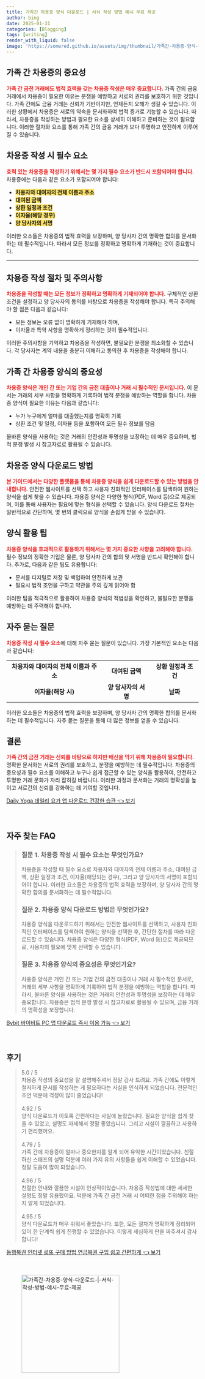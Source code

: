 ```yaml
---
title: 가족간 차용증 양식 다운로드 | 서식 작성 방법 예시 무료 제공
author: bing
date: 2025-01-31
categories: [Blogging]
tags: [writing]
render_with_liquid: false
image: 'https://somered.github.io/assets/img/thumbnail/가족간-차용증-양식-다운로드-|-서식-작성-방법-예시-무료-제공.webp'
---
```



<h2 id='가족 간 차용증의 중요성'>가족 간 차용증의 중요성</h2>

<p><b><span style="color: #ee2323;">가족 간 금전 거래에도 법적 효력을 갖는 차용증 작성은 매우 중요합니다.</span></b> 가족 간의 금융 거래에서 차용증이 필요한 이유는 분쟁을 예방하고 서로의 권리를 보호하기 위한 것입니다. 가족 간에도 금융 거래는 신뢰가 기반이지만, 언제든지 오해가 생길 수 있습니다. 이러한 상황에서 차용증은 서로의 약속을 문서화하여 법적 증거로 기능할 수 있습니다. 따라서, 차용증을 작성하는 방법과 필요한 요소를 상세히 이해하고 준비하는 것이 필요합니다. 이러한 절차와 요소를 통해 가족 간의 금융 거래가 보다 투명하고 안전하게 이루어질 수 있습니다.</p>

<h2 id='차용증 작성 시 필수 요소'>차용증 작성 시 필수 요소</h2>

<p><b><span style="color: #ee2323;">효력 있는 차용증을 작성하기 위해서는 몇 가지 필수 요소가 반드시 포함되어야 합니다.</span></b> 차용증에는 다음과 같은 요소가 포함되어야 합니다:</p>

<ul>
    <li><b><span style="background-color: #ffe066;">차용자와 대여자의 전체 이름과 주소</span></b></li>
    <li><b><span style="background-color: #ffe066;">대여된 금액</span></b></li>
    <li><b><span style="background-color: #ffe066;">상환 일정과 조건</span></b></li>
    <li><b><span style="background-color: #ffe066;">이자율(해당 경우)</span></b></li>
    <li><b><span style="background-color: #ffe066;">양 당사자의 서명</span></b></li>
</ul>

<p>이러한 요소들은 차용증의 법적 효력을 보장하며, 양 당사자 간의 명확한 합의를 문서화하는 데 필수적입니다. 따라서 모든 정보를 정확하고 명확하게 기재하는 것이 중요합니다.</p>

<hr />

<h2 id='차용증 작성 절차 및 주의사항'>차용증 작성 절차 및 주의사항</h2>

<p><b><span style="color: #ee2323;">차용증을 작성할 때는 모든 정보가 정확하고 명확하게 기재되어야 합니다.</span></b> 구체적인 상환 조건을 설정하고 양 당사자의 동의를 바탕으로 차용증을 작성해야 합니다. 특히 주의해야 할 점은 다음과 같습니다:</p>

<ul>
    <li>모든 정보는 오류 없이 명확하게 기재해야 하며,</li>
    <li>이자율과 특약 사항을 명확하게 정리하는 것이 필수적입니다.</li>
</ul>

<p>이러한 주의사항을 기억하고 차용증을 작성하면, 불필요한 분쟁을 최소화할 수 있습니다. 각 당사자는 계약 내용을 충분히 이해하고 동의한 후 차용증을 작성해야 합니다.</p>

<h2 id='가족 간 차용증 양식의 중요성'>가족 간 차용증 양식의 중요성</h2>

<p><b><span style="color: #ee2323;">차용증 양식은 개인 간 또는 기업 간의 금전 대출이나 거래 시 필수적인 문서입니다.</span></b> 이 문서는 거래의 세부 사항을 명확하게 기록하여 법적 분쟁을 예방하는 역할을 합니다. 차용증 양식이 필요한 이유는 다음과 같습니다:</p>

<ul>
    <li>누가 누구에게 얼마를 대출했는지를 명확히 기록</li>
    <li>상환 조건 및 일정, 이자율 등을 포함하여 모든 필수 정보를 담음</li>
</ul>

<p>올바른 양식을 사용하는 것은 거래의 안전성과 투명성을 보장하는 데 매우 중요하며, 법적 분쟁 발생 시 참고자료로 활용될 수 있습니다.</p>

<h2 id='차용증 양식 다운로드 방법'>차용증 양식 다운로드 방법</h2>

<p><b><span style="color: #ee2323;">본 가이드에서는 다양한 플랫폼을 통해 차용증 양식을 쉽게 다운로드할 수 있는 방법을 안내합니다.</span></b> 안전한 웹사이트를 선택 하고 사용자 친화적인 인터페이스를 탐색하여 원하는 양식을 쉽게 찾을 수 있습니다. 차용증 양식은 다양한 형식(PDF, Word 등)으로 제공되며, 이를 통해 사용자는 필요에 맞는 형식을 선택할 수 있습니다. 양식 다운로드 절차는 일반적으로 간단하며, 몇 번의 클릭으로 양식을 손쉽게 받을 수 있습니다.</p>

<h2 id='양식 활용 팁'>양식 활용 팁</h2>

<p><b><span style="color: #ee2323;">차용증 양식을 효과적으로 활용하기 위해서는 몇 가지 중요한 사항을 고려해야 합니다.</span></b> 필수 정보의 정확한 기입은 물론, 양 당사자 간의 합의 및 서명을 반드시 확인해야 합니다. 추가로, 다음과 같은 팁도 유용합니다:</p>

<ul>
    <li>문서를 디지털로 저장 및 백업하여 안전하게 보관</li>
    <li>필요시 법적 조언을 구하고 약관을 주의 깊게 읽어야 함</li>
</ul>

<p>이러한 팁을 적극적으로 활용하여 차용증 양식의 적법성을 확인하고, 불필요한 분쟁을 예방하는 데 주력해야 합니다.</p>

<h2 id='자주 묻는 질문'>자주 묻는 질문</h2>

<p><b><span style="color: #ee2323;">차용증 작성 시 필수 요소</span></b>에 대해 자주 묻는 질문이 있습니다. 가장 기본적인 요소는 다음과 같습니다:</p>

<table>
    <tr>
        <td style="text-align: center; height: 17px;"><b>차용자와 대여자의 전체 이름과 주소</b></td>
        <td style="text-align: center; height: 17px;"><b>대여된 금액</b></td>
        <td style="text-align: center; height: 17px;"><b>상환 일정과 조건</b></td>
    </tr>
    <tr>
        <td style="text-align: center; height: 17px;"><b>이자율(해당 시)</b></td>
        <td style="text-align: center; height: 17px;"><b>양 당사자의 서명</b></td>
        <td style="text-align: center; height: 17px;"><b>날짜</b></td>
    </tr>
</table>

<p>이러한 요소들은 차용증의 법적 효력을 보장하며, 양 당사자 간의 명확한 합의를 문서화하는 데 필수적입니다. 자주 묻는 질문을 통해 더 많은 정보를 얻을 수 있습니다.</p>

<h2 id='결론'>결론</h2>

<p><b><span style="color: #ee2323;">가족 간의 금전 거래는 신뢰를 바탕으로 하지만 배신을 막기 위해 차용증이 필요합니다.</span></b> 명확한 문서화는 서로의 권리를 보호하고, 분쟁을 예방하는 데 필수적입니다. 차용증의 중요성과 필수 요소를 이해하고 누구나 쉽게 접근할 수 있는 양식을 활용하여, 안전하고 투명한 거래 문화가 자리 잡히길 바랍니다. 이러한 과정과 문서화는 거래의 명확성을 높이고 서로간의 신뢰를 강화하는 데 기여할 것입니다.</p>


<p><a class="click-button" title="Daily Yoga 데일리 요가 앱 다운로드 건강한 습관" href="https://somered.github.io/posts/Daily-Yoga-%EB%8D%B0%EC%9D%BC%EB%A6%AC-%EC%9A%94%EA%B0%80-%EC%95%B1-%EB%8B%A4%EC%9A%B4%EB%A1%9C%EB%93%9C-%EA%B1%B4%EA%B0%95%ED%95%9C-%EC%8A%B5%EA%B4%80/" rel="dofollow">Daily Yoga 데일리 요가 앱 다운로드 건강한 습관 👈 보기</a></p><br>
<h2 id='자주_찾는_FAQ'>자주 찾는 FAQ</h2>
<div itemscope="" itemtype="https://schema.org/FAQPage"> 
<blockquote> 
<div itemscope="" itemprop="mainEntity" itemtype="https://schema.org/Question"> 
<h3 itemprop="name">질문 1. 차용증 작성 시 필수 요소는 무엇인가요?</h3>
<div itemscope="" itemprop="acceptedAnswer" itemtype="https://schema.org/Answer"> 
<span itemprop="text"> 
<p>차용증을 작성할 때 필수 요소로 차용자와 대여자의 전체 이름과 주소, 대여된 금액, 상환 일정과 조건, 이자율(해당되는 경우), 그리고 양 당사자의 서명이 포함되어야 합니다. 이러한 요소들은 차용증의 법적 효력을 보장하며, 양 당사자 간의 명확한 합의를 문서화하는 데 필수적입니다.</p> 
</span> 
</div> 
</div> 

<div itemscope="" itemprop="mainEntity" itemtype="https://schema.org/Question"> 
<h3 itemprop="name">질문 2. 차용증 양식 다운로드 방법은 무엇인가요?</h3>
<div itemscope="" itemprop="acceptedAnswer" itemtype="https://schema.org/Answer"> 
<span itemprop="text"> 
<p>차용증 양식을 다운로드하기 위해서는 안전한 웹사이트를 선택하고, 사용자 친화적인 인터페이스를 탐색하여 원하는 양식을 선택한 후, 간단한 절차를 따라 다운로드할 수 있습니다. 차용증 양식은 다양한 형식(PDF, Word 등)으로 제공되므로, 사용자의 필요에 맞게 선택할 수 있습니다.</p>
</span> 
</div> 
</div> 

<div itemscope="" itemprop="mainEntity" itemtype="https://schema.org/Question"> 
<h3 itemprop="name">질문 3. 차용증 양식의 중요성은 무엇인가요?</h3>
<div itemscope="" itemprop="acceptedAnswer" itemtype="https://schema.org/Answer"> 
<span itemprop="text">
<p>차용증 양식은 개인 간 또는 기업 간의 금전 대출이나 거래 시 필수적인 문서로, 거래의 세부 사항을 명확하게 기록하여 법적 분쟁을 예방하는 역할을 합니다. 따라서, 올바른 양식을 사용하는 것은 거래의 안전성과 투명성을 보장하는 데 매우 중요합니다. 차용증은 법적 분쟁 발생 시 참고자료로 활용될 수 있으며, 금융 거래의 명확성을 보장합니다.</p>
</span> 
</div> 
</div> 

</blockquote> 
</div>
<p><a class="click-button" title="Bybit 바이비트 PC 앱 다운로드 즉시 이용 가능" href="https://somered.github.io/posts/Bybit-%EB%B0%94%EC%9D%B4%EB%B9%84%ED%8A%B8-PC-%EC%95%B1-%EB%8B%A4%EC%9A%B4%EB%A1%9C%EB%93%9C-%EC%A6%89%EC%8B%9C-%EC%9D%B4%EC%9A%A9-%EA%B0%80%EB%8A%A5/" rel="dofollow">Bybit 바이비트 PC 앱 다운로드 즉시 이용 가능 👈 보기</a></p><br>
<h2 id='후기'>후기</h2>
<div itemscope itemtype="https://schema.org/Product">
  <blockquote>
  <div itemprop="review" itemscope itemtype="https://schema.org/Review">
      <div itemprop="reviewRating" itemscope itemtype="https://schema.org/Rating"> <span itemprop="ratingValue">5.0</span> / <span itemprop="bestRating">5</span> </div>
      <span itemprop="reviewBody">차용증 작성의 중요성을 잘 설명해주셔서 정말 감사 드려요. 가족 간에도 이렇게 철저하게 문서를 작성하는 게 필요하다는 사실을 인식하게 되었습니다. 전문적인 조언 덕분에 걱정이 많이 줄었습니다!</span>
  </div>
  <br>
  <div itemprop="review" itemscope itemtype="https://schema.org/Review">
      <div itemprop="reviewRating" itemscope itemtype="https://schema.org/Rating"> <span itemprop="ratingValue">4.92</span> / <span itemprop="bestRating">5</span> </div>
      <span itemprop="reviewBody">양식 다운로드가 이토록 간편하다는 사실에 놀랐습니다. 필요한 양식을 쉽게 찾을 수 있었고, 설명도 자세해서 정말 좋았습니다. 그리고 시설이 깔끔하고 사용하기 편리했어요.</span>
  </div>
  <br>
  <div itemprop="review" itemscope itemtype="https://schema.org/Review">
      <div itemprop="reviewRating" itemscope itemtype="https://schema.org/Rating"> <span itemprop="ratingValue">4.79</span> / <span itemprop="bestRating">5</span> </div>
      <span itemprop="reviewBody">가족 간에 차용증이 얼마나 중요한지를 알게 되어 유익한 시간이었습니다. 친절하신 스태프의 설명 덕분에 여러 가지 유의 사항들을 쉽게 이해할 수 있었습니다. 정말 도움이 많이 되었습니다.</span>
  </div>
  <br>
  <div itemprop="review" itemscope itemtype="https://schema.org/Review">
      <div itemprop="reviewRating" itemscope itemtype="https://schema.org/Rating"> <span itemprop="ratingValue">4.96</span> / <span itemprop="bestRating">5</span> </div>
      <span itemprop="reviewBody">친절한 안내와 깔끔한 시설이 인상적이었습니다. 차용증 작성법에 대한 세세한 설명도 정말 유용했어요. 덕분에 가족 간 금전 거래 시 어떠한 점을 주의해야 하는지 알게 되었습니다.</span>
  </div>
  <br>
  <div itemprop="review" itemscope itemtype="https://schema.org/Review">
      <div itemprop="reviewRating" itemscope itemtype="https://schema.org/Rating"> <span itemprop="ratingValue">4.95</span> / <span itemprop="bestRating">5</span> </div>
      <span itemprop="reviewBody">양식 다운로드가 매우 쉬워서 좋았습니다. 또한, 모든 절차가 명확하게 정리되어 있어 한 단계씩 쉽게 진행할 수 있었습니다. 이렇게 세심하게 판을 짜주셔서 감사합니다!</span>
  </div>
  </blockquote>
</div>
<p><a class="click-button" title="동행복권 인터넷 로또 구매 방법 연금복권 구입 쉽고 간편하게" href="https://somered.github.io/posts/%EB%8F%99%ED%96%89%EB%B3%B5%EA%B6%8C-%EC%9D%B8%ED%84%B0%EB%84%B7-%EB%A1%9C%EB%98%90-%EA%B5%AC%EB%A7%A4-%EB%B0%A9%EB%B2%95-%EC%97%B0%EA%B8%88%EB%B3%B5%EA%B6%8C-%EA%B5%AC%EC%9E%85-%EC%89%BD%EA%B3%A0-%EA%B0%84%ED%8E%B8%ED%95%98%EA%B2%8C/" rel="dofollow">동행복권 인터넷 로또 구매 방법 연금복권 구입 쉽고 간편하게 👈 보기</a></p><br>
<figure class="image"><img src="https://somered.github.io/assets/img/thumbnail/가족간-차용증-양식-다운로드-|-서식-작성-방법-예시-무료-제공.webp" alt="가족간-차용증-양식-다운로드-|-서식-작성-방법-예시-무료-제공" width="256" height="256"></figure>